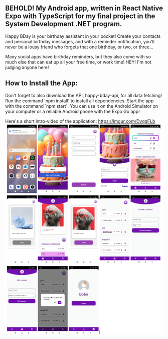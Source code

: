 ## BEHOLD! My Android app, written in React Native Expo with TypeScript for my final project in the System Development .NET program.

Happy BDay is your birthday assistant in your pocket! Create your contacts and personal birthday messages, and with a reminder notification, you'll never be a lousy friend who forgets that one birthday, or two, or three...

Many social apps have birthday reminders, but they also come with so much else that can eat up all your free time, or work time! HEY! I'm not judging anyone here!

## How to Install the App:

Don't forget to also download the API, happy-bday-api, for all data fetching!
Run the command ´npm install´ to install all dependencies.
Start the app with the command ´npm start´.
You can use it on the Android Simulator on your computer or a reliable Android phone with the Expo Go app!

Here's a short intro-video of the application: https://imgur.com/DvqqFLb
![screenshot](assets/readme/collage_screens.png)
